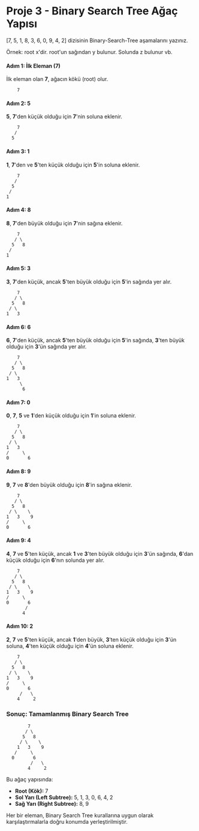 # Proje 3 - Binary Search Tree Ağaç Yapısı

[7, 5, 1, 8, 3, 6, 0, 9, 4, 2] dizisinin Binary-Search-Tree aşamalarını yazınız.

Örnek: root x'dir. root'un sağından y bulunur. Solunda z bulunur vb.

#### Adım 1: İlk Eleman (7)
İlk eleman olan **7**, ağacın kökü (root) olur.
```
    7
```

#### Adım 2: 5
**5**, **7**'den küçük olduğu için **7**'nin soluna eklenir.
```
    7
   /
  5
```

#### Adım 3: 1
**1**, **7**'den ve **5**'ten küçük olduğu için **5**'in soluna eklenir.
```
    7
   /
  5
 /
1
```

#### Adım 4: 8
**8**, **7**'den büyük olduğu için **7**'nin sağına eklenir.
```
    7
   / \
  5   8
 /
1
```

#### Adım 5: 3
**3**, **7**'den küçük, ancak **5**'ten büyük olduğu için **5**'in sağında yer alır.
```
    7
   / \
  5   8
 / \
1   3
```

#### Adım 6: 6
**6**, **7**'den küçük, ancak **5**'ten büyük olduğu için **5**'in sağında, **3**'ten büyük olduğu için **3**'ün sağında yer alır.
```
    7
   / \
  5   8
 / \
1   3
     \
      6
```

#### Adım 7: 0
**0**, **7**, **5** ve **1**'den küçük olduğu için **1**'in soluna eklenir.
```
    7
   / \
  5   8
 / \
1   3
/     \
0       6
```

#### Adım 8: 9
**9**, **7** ve **8**'den büyük olduğu için **8**'in sağına eklenir.
```
    7
   / \
  5   8
 / \    \
1   3    9
/     \
0       6
```

#### Adım 9: 4
**4**, **7** ve **5**'ten küçük, ancak **1** ve **3**'ten büyük olduğu için **3**'ün sağında, **6**'dan küçük olduğu için **6**'nın solunda yer alır.
```
    7
   / \
  5   8
 / \    \
1   3    9
/     \
0       6
       /
      4
```

#### Adım 10: 2
**2**, **7** ve **5**'ten küçük, ancak **1**'den büyük, **3**'ten küçük olduğu için **3**'ün soluna, **4**'ten küçük olduğu için **4**'ün soluna eklenir.
```
    7
   / \
  5   8
 / \    \
1   3    9
/     \
0       6
     /   \
    4     2
```

### Sonuç: Tamamlanmış Binary Search Tree

```
        7
       / \
      5   8
     / \    \
    1   3    9
   /     \
  0       6
         /   \
        4     2
```

Bu ağaç yapısında:
- **Root (Kök):** 7
- **Sol Yarı (Left Subtree):** 5, 1, 3, 0, 6, 4, 2
- **Sağ Yarı (Right Subtree):** 8, 9

Her bir eleman, Binary Search Tree kurallarına uygun olarak karşılaştırmalarla doğru konumda yerleştirilmiştir.
